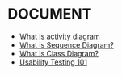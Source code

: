 # DOCUMENT
- [What is activity diagram](https://www.visual-paradigm.com/guide/uml-unified-modeling-language/what-is-activity-diagram/)
- [What is Sequence Diagram?](https://www.visual-paradigm.com/guide/uml-unified-modeling-language/what-is-sequence-diagram/)
- [What is Class Diagram?](https://www.visual-paradigm.com/guide/uml-unified-modeling-language/what-is-class-diagram/)
- [Usability Testing 101](https://www.nngroup.com/articles/usability-testing-101/)
